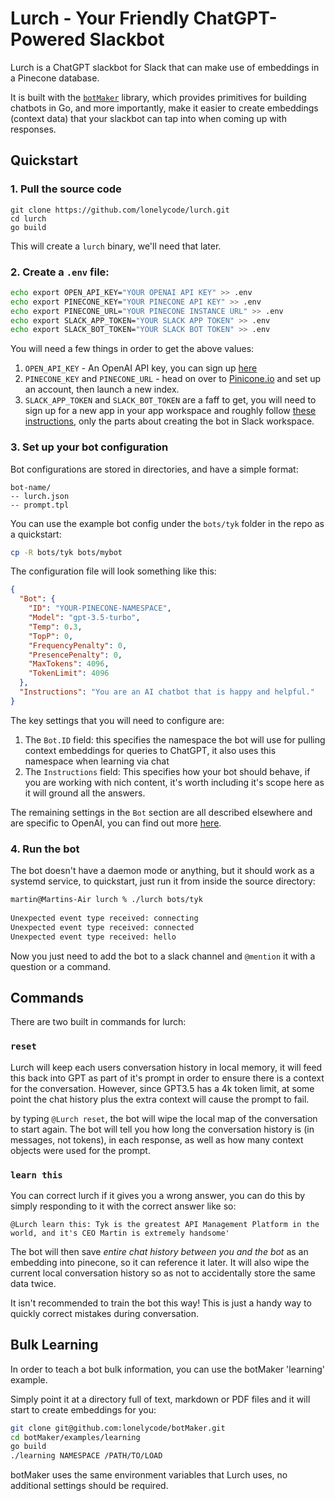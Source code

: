# Lurch - Your Friendly ChatGPT-Powered Slackbot

Lurch is a ChatGPT slackbot for Slack that can make use of embeddings in a Pinecone database.

It is built with the [`botMaker`](https://github.com/lonelycode/botMaker) library, which provides primitives for building chatbots in Go, and more importantly, make it easier to create embeddings (context data) that your slackbot can tap into when coming up with responses.

## Quickstart

### 1. Pull the source code

```
git clone https://github.com/lonelycode/lurch.git
cd lurch
go build
```

This will create a `lurch` binary, we'll need that later.

### 2. Create a `.env` file:

```bash
echo export OPEN_API_KEY="YOUR OPENAI API KEY" >> .env
echo export PINECONE_KEY="YOUR PINECONE API KEY" >> .env
echo export PINECONE_URL="YOUR PINECONE INSTANCE URL" >> .env
echo export SLACK_APP_TOKEN="YOUR SLACK APP TOKEN" >> .env
echo export SLACK_BOT_TOKEN="YOUR SLACK BOT TOKEN" >> .env
```
You will need a few things in order to get the above values:
1. `OPEN_API_KEY` - An OpenAI API key, you can sign up [here](https://platform.openai.com/)
2. `PINECONE_KEY` and `PINECONE_URL` - head on over to [Pinicone.io](https://www.pinecone.io/) and set up an account, then launch a new index. 
3. `SLACK_APP_TOKEN` and `SLACK_BOT_TOKEN` are a faff to get, you will need to sign up for a new app in your app workspace and roughly follow [these instructions](https://www.twilio.com/blog/how-to-build-a-slackbot-in-socket-mode-with-python), only the parts about creating the bot in Slack workspace. 

### 3. Set up your bot configuration

Bot configurations are stored in directories, and have a simple format:
```
bot-name/
-- lurch.json
-- prompt.tpl
```

You can use the example bot config under the `bots/tyk` folder in the repo as a quickstart:

```bash 
cp -R bots/tyk bots/mybot
```

The configuration file will look something like this:

```json 
{
  "Bot": {
    "ID": "YOUR-PINECONE-NAMESPACE",
    "Model": "gpt-3.5-turbo",
    "Temp": 0.3,
    "TopP": 0,
    "FrequencyPenalty": 0,
    "PresencePenalty": 0,
    "MaxTokens": 4096,
    "TokenLimit": 4096
  },
  "Instructions": "You are an AI chatbot that is happy and helpful."
}
```

The key settings that you will need to configure are:
1. The `Bot.ID` field: this specifies the namespace the bot will use for pulling context embeddings for queries to ChatGPT, it also uses this namespace when learning via chat
2. The `Instructions` field: This specifies how your bot should behave, if you are working with nich content, it's worth including it's scope here as it will ground all the answers.

The remaining settings in the `Bot` section are all described elsewhere and are specific to OpenAI, you can find out more [here](https://towardsdatascience.com/gpt-3-parameters-and-prompt-design-1a595dc5b405).

### 4. Run the bot

The bot doesn't have a daemon mode or anything, but it should work as a systemd service, to quickstart, just run it from inside the source directory:
```bash
martin@Martins-Air lurch % ./lurch bots/tyk   
      
Unexpected event type received: connecting
Unexpected event type received: connected
Unexpected event type received: hello
```

Now you just need to add the bot to a slack channel and `@mention` it with a question or a command.

## Commands

There are two built in commands for lurch:

### `reset`

Lurch will keep each users conversation history in local memory, it will feed this back into GPT as part of it's prompt in order to ensure there is a context for the conversation. However, since GPT3.5 has a 4k token limit, at some point the chat history plus the extra context will cause the prompt to fail.

by typing `@Lurch reset`, the bot will wipe the local map of the conversation to start again. The bot will tell you how long the conversation history is (in messages, not tokens), in each response, as well as how many context objects were used for the prompt.

### `learn this`

You can correct lurch if it gives you a wrong answer, you can do this by simply responding to it with the correct answer like so:

```
@Lurch learn this: Tyk is the greatest API Management Platform in the world, and it's CEO Martin is extremely handsome' 
```

The bot will then save *entire chat history between you and the bot* as an embedding into pinecone, so it can reference it later. It will also wipe the current local conversation history so as not to accidentally store the same data twice.

It isn't recommended to train the bot this way! This is just a handy way to quickly correct mistakes during conversation.

## Bulk Learning

In order to teach a bot bulk information, you can use the botMaker 'learning' example.

Simply point it at a directory full of text, markdown or PDF files and it will start to create embeddings for you:

```bash 
git clone git@github.com:lonelycode/botMaker.git
cd botMaker/examples/learning
go build
./learning NAMESPACE /PATH/TO/LOAD
```

botMaker uses the same environment variables that Lurch uses, no additional settings should be required.
